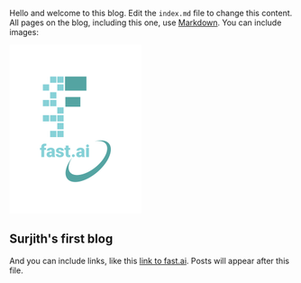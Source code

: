 Hello and welcome to this blog. Edit the `index.md` file to change this content. All pages on the blog, including this one, use [Markdown](https://guides.github.com/features/mastering-markdown/). You can include images:

![Image of fast.ai logo](images/logo.png)

## Surjith's first blog

And you can include links, like this [link to fast.ai](https://www.fast.ai). Posts will appear after this file. 
